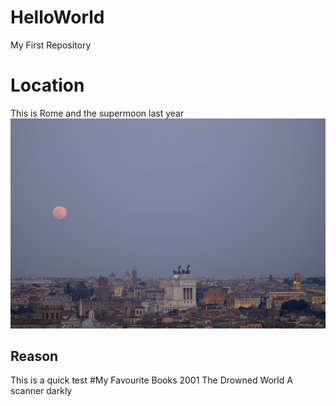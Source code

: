 # HelloWorld
My First Repository
# Location
This is Rome and the supermoon last year 
![moon](Supermoon_19Feb2019_2.jpg)
## Reason
This is a quick test
#My Favourite Books
2001
The Drowned World
A scanner darkly
